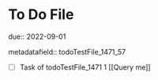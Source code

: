 # To Do File

due:: 2022-09-01

metadatafield:: todoTestFile_1471_57

- [ ] Task of todoTestFile_1471 1 [[Query me]]
